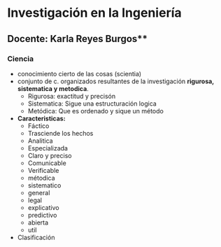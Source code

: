 # Investigación en la Ingeniería

## Docente: Karla Reyes Burgos**

### Ciencia

* conocimiento cierto de las cosas (scientia)
* conjunto de c. organizados resultantes de la investigación **rigurosa, sistematica y metodica**.
  * Rigurosa: exactitud y precisón
  * Sistematica: Sigue una estructuración logica
  * Metódica: Que es ordenado y sique un método
* **Caracteristicas:**
  * Fáctico
  * Trasciende los hechos
  * Analitica
  * Especializada
  * Claro y preciso
  * Comunicable
  * Verificable
  * métodica
  * sistematico
  * general
  * legal
  * explicativo
  * predictivo
  * abierta
  * util
* Clasificación
